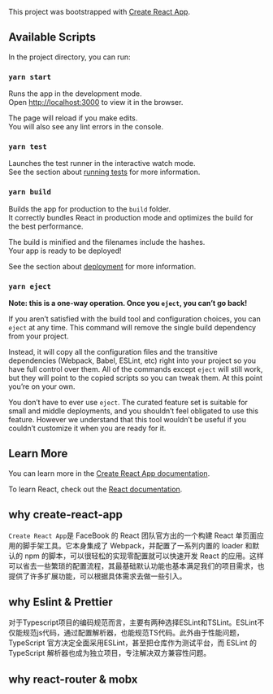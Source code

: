 This project was bootstrapped with [Create React App](https://github.com/facebook/create-react-app).

## Available Scripts

In the project directory, you can run:

### `yarn start`

Runs the app in the development mode.<br />
Open [http://localhost:3000](http://localhost:3000) to view it in the browser.

The page will reload if you make edits.<br />
You will also see any lint errors in the console.

### `yarn test`

Launches the test runner in the interactive watch mode.<br />
See the section about [running tests](https://facebook.github.io/create-react-app/docs/running-tests) for more information.

### `yarn build`

Builds the app for production to the `build` folder.<br />
It correctly bundles React in production mode and optimizes the build for the best performance.

The build is minified and the filenames include the hashes.<br />
Your app is ready to be deployed!

See the section about [deployment](https://facebook.github.io/create-react-app/docs/deployment) for more information.

### `yarn eject`

**Note: this is a one-way operation. Once you `eject`, you can’t go back!**

If you aren’t satisfied with the build tool and configuration choices, you can `eject` at any time. This command will remove the single build dependency from your project.

Instead, it will copy all the configuration files and the transitive dependencies (Webpack, Babel, ESLint, etc) right into your project so you have full control over them. All of the commands except `eject` will still work, but they will point to the copied scripts so you can tweak them. At this point you’re on your own.

You don’t have to ever use `eject`. The curated feature set is suitable for small and middle deployments, and you shouldn’t feel obligated to use this feature. However we understand that this tool wouldn’t be useful if you couldn’t customize it when you are ready for it.

## Learn More

You can learn more in the [Create React App documentation](https://facebook.github.io/create-react-app/docs/getting-started).

To learn React, check out the [React documentation](https://reactjs.org/).

## why create-react-app

`Create React App`是 FaceBook 的 React 团队官方出的一个构建 React 单页面应用的脚手架工具。它本身集成了 Webpack，并配置了一系列内置的 loader 和默认的 npm 的脚本，可以很轻松的实现零配置就可以快速开发 React 的应用。这样可以省去一些繁琐的配置流程，其最基础默认功能也基本满足我们的项目需求，也提供了许多扩展功能，可以根据具体需求去做一些引入。

## why Eslint & Prettier

对于Typescript项目的编码规范而言，主要有两种选择ESLint和TSLint。ESLint不仅能规范js代码，通过配置解析器，也能规范TS代码。此外由于性能问题，TypeScript 官方决定全面采用ESLint，甚至把仓库作为测试平台，而 ESLint 的 TypeScript 解析器也成为独立项目，专注解决双方兼容性问题。

## why react-router & mobx
